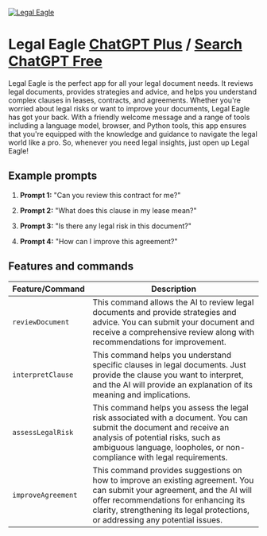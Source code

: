 
[![Legal Eagle](https://files.oaiusercontent.com/file-CVXNvZVg4vxqWFzbATR2EV2X?se=2123-10-19T01%3A25%3A34Z&sp=r&sv=2021-08-06&sr=b&rscc=max-age%3D31536000%2C%20immutable&rscd=attachment%3B%20filename%3Dbbf4390d-c9e2-42b2-9ba3-09d70d4cbd00.png&sig=rE/Xy7%2BfT84EUIY8D6JvyfAaOxxLBMNmvLyjdC3XVTo%3D)](https://chat.openai.com/g/g-1mwgltAoG-legal-eagle)

# Legal Eagle [ChatGPT Plus](https://chat.openai.com/g/g-1mwgltAoG-legal-eagle) / [Search ChatGPT Free](https://gptcall.net/index.html#/?search=Legal%20Eagle)

Legal Eagle is the perfect app for all your legal document needs. It reviews legal documents, provides strategies and advice, and helps you understand complex clauses in leases, contracts, and agreements. Whether you're worried about legal risks or want to improve your documents, Legal Eagle has got your back. With a friendly welcome message and a range of tools including a language model, browser, and Python tools, this app ensures that you're equipped with the knowledge and guidance to navigate the legal world like a pro. So, whenever you need legal insights, just open up Legal Eagle!

## Example prompts

1. **Prompt 1:** "Can you review this contract for me?"

2. **Prompt 2:** "What does this clause in my lease mean?"

3. **Prompt 3:** "Is there any legal risk in this document?"

4. **Prompt 4:** "How can I improve this agreement?"

## Features and commands

| Feature/Command | Description |
| --- | --- |
| `reviewDocument` | This command allows the AI to review legal documents and provide strategies and advice. You can submit your document and receive a comprehensive review along with recommendations for improvement. |
| `interpretClause` | This command helps you understand specific clauses in legal documents. Just provide the clause you want to interpret, and the AI will provide an explanation of its meaning and implications. |
| `assessLegalRisk` | This command helps you assess the legal risk associated with a document. You can submit the document and receive an analysis of potential risks, such as ambiguous language, loopholes, or non-compliance with legal requirements. |
| `improveAgreement` | This command provides suggestions on how to improve an existing agreement. You can submit your agreement, and the AI will offer recommendations for enhancing its clarity, strengthening its legal protections, or addressing any potential issues. |


